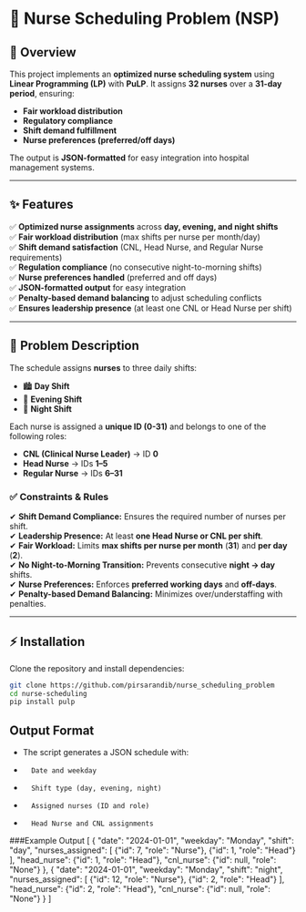 # 🏥 Nurse Scheduling Problem (NSP)

## 📌 Overview  
This project implements an **optimized nurse scheduling system** using **Linear Programming (LP)** with **PuLP**. It assigns **32 nurses** over a **31-day period**, ensuring:  
- **Fair workload distribution**  
- **Regulatory compliance**  
- **Shift demand fulfillment**  
- **Nurse preferences (preferred/off days)**  

The output is **JSON-formatted** for easy integration into hospital management systems.

---

## ✨ Features  

✅ **Optimized nurse assignments** across **day, evening, and night shifts**  
✅ **Fair workload distribution** (max shifts per nurse per month/day)  
✅ **Shift demand satisfaction** (CNL, Head Nurse, and Regular Nurse requirements)  
✅ **Regulation compliance** (no consecutive night-to-morning shifts)  
✅ **Nurse preferences handled** (preferred and off days)  
✅ **JSON-formatted output** for easy integration  
✅ **Penalty-based demand balancing** to adjust scheduling conflicts  
✅ **Ensures leadership presence** (at least one CNL or Head Nurse per shift)  

---

## 📅 Problem Description  

The schedule assigns **nurses** to three daily shifts:  
- 🏙 **Day Shift** 
- 🌆 **Evening Shift** 
- 🌙 **Night Shift**

Each nurse is assigned a **unique ID (0-31)** and belongs to one of the following roles:  
- **CNL (Clinical Nurse Leader)** → ID **0**  
- **Head Nurse** → IDs **1–5**  
- **Regular Nurse** → IDs **6–31**  

### ✅ Constraints & Rules  
✔ **Shift Demand Compliance:** Ensures the required number of nurses per shift.  
✔ **Leadership Presence:** At least **one Head Nurse or CNL per shift**.  
✔ **Fair Workload:** Limits **max shifts per nurse per month** (**31**) and **per day** (**2**).  
✔ **No Night-to-Morning Transition:** Prevents consecutive **night → day** shifts.  
✔ **Nurse Preferences:** Enforces **preferred working days** and **off-days**.  
✔ **Penalty-based Demand Balancing:** Minimizes over/understaffing with penalties.  

---

## ⚡ Installation  

Clone the repository and install dependencies:  
```bash
git clone https://github.com/pirsarandib/nurse_scheduling_problem
cd nurse-scheduling
pip install pulp  
```
## Output Format
- The script generates a JSON schedule with:
-		Date and weekday
-		Shift type (day, evening, night)
-		Assigned nurses (ID and role)
-		Head Nurse and CNL assignments

###Example Output
[
    {
        "date": "2024-01-01",
        "weekday": "Monday",
        "shift": "day",
        "nurses_assigned": [
            {"id": 7, "role": "Nurse"},
            {"id": 1, "role": "Head"}
        ],
        "head_nurse": {"id": 1, "role": "Head"},
        "cnl_nurse": {"id": null, "role": "None"}
    },
    {
        "date": "2024-01-01",
        "weekday": "Monday",
        "shift": "night",
        "nurses_assigned": [
            {"id": 12, "role": "Nurse"},
            {"id": 2, "role": "Head"}
        ],
        "head_nurse": {"id": 2, "role": "Head"},
        "cnl_nurse": {"id": null, "role": "None"}
    }
]
